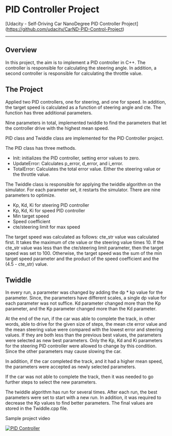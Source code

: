 # PID Controller Project
[Udacity - Self-Driving Car NanoDegree PID Controller Project]
(https://github.com/udacity/CarND-PID-Control-Project)


---

## Overview
In this project, the aim is to implement a PID controller in C++. The controller is responsible for calculating the steering angle. In addition, a second controller is responsible for calculating the throttle value.

## The Project
Applied two PID controllers, one for steering, and one for speed. In addition, the target speed is calculated as a function of steering angle and cte. The function has three additional parameters.

Nine parameters in total, implemented twiddle to find the parameters that let the controller drive with the highest mean speed.

PID class and Twiddle class are implemented for the PID Controller project.

The PID class has three methods.
* Init: initializes the PID controller, setting error values to zero.
* UpdateError: Calculates p_error, d_error, and i_error.
* TotalError: Calculates the total error value. Either the steering value or the throttle value.

The Twiddle class is responsible for applying the twiddle algorithm on the simulator. For each parameter set, it restarts the simulator. There are nine parameters to optimize.
* Kp, Kd, Ki for steering PID controller
* Kp, Kd, Ki for speed PID controller
* Min target speed
* Speed coefficient
* cte/steering limit for max speed

The target speed was calculated as follows:
cte_str value was calculated first. It takes the maximum of cte value or the steering value times 10. If the cte_str value was less than the cte/steering limit parameter, then the target speed was set to 100. Otherwise, the target speed was the sum of the min target speed parameter and the product of the speed coefficient and the (4.5 - cte_str) value.

## Twiddle
In every run, a parameter was changed by adding the dp * kp value for the parameter. Since, the parameters have different scales, a single dp value for each parameter was not suffice. Kd parameter changed more than the Kp parameter, and the Kp parameter changed more than the Kd parameter.

At the end of the run, if the car was able to complete the track, in other words, able to drive for the given size of steps, the mean cte error value and the mean steering value were compared with the lowest error and steering values. If they are both less than the previous best values, the parameters were selected as new best parameters. Only the Kp, Kd and Ki parameters for the steering PID controller were allowed to change by this condition. Since the other parameters may cause slowing the car.

In addition, if the car completed the track, and it had a higher mean speed, the parameters were accepted as newly selected parameters.

If the car was not able to complete the track, then it was needed to go further steps to select the new parameters.

The twiddle algorithm has run for several times. After each run, the best parameters were set to start with a new run. In addition, it was required to decrease the Kp values to find better parameters. The final values are stored in the Twiddle.cpp file.


Sample project video

[![PID Controller](http://img.youtube.com/vi/ATfoDwHBfaA/0.jpg)](http://www.youtube.com/watch?v=ATfoDwHBfaA)